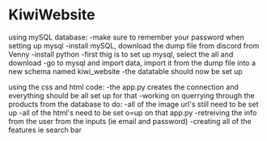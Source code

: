 # KiwiWebsite
using mySQL database:
    -make sure to remember your password when setting up mysql
    -install mySQL, download the dump file from discord from Venny
    -install python
    -first thig is to set up mysql, select the all and download
    -go to mysql and import data, import it from the dump file into a new schema named kiwi_website
    -the datatable should now be set up

using the css and html code:
    -the app.py creates the connection and everything should be all set up for that
    -working on querrying through the products from the database
    to do:
    -all of the image url's still need to be set up
    -all of the html's need to be set o=up on that app.py
    -retreiving the info from the user from the inputs (ie email and password)
    -creating all of the features ie search bar
    

